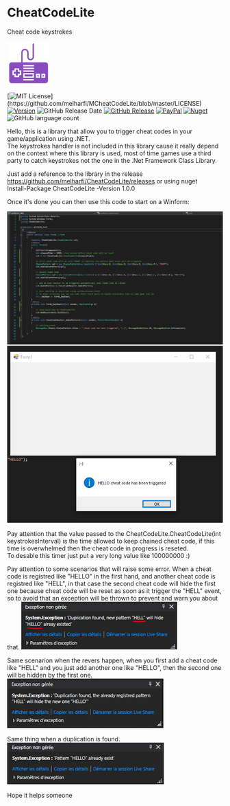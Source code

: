 # CheatCodeLite
Cheat code keystrokes<br>

<img src="resources/logo.png" width="100">

[![MIT License](https://img.shields.io/apm/l/atomic-design-ui.svg?)](https://github.com/melharfi/MCheatCodeLite/blob/master/LICENSE)
[![Version](https://badge.fury.io/gh/tterb%2FHyde.svg)](https://github.com/melharfi/MCheatCodeLite)
![GitHub Release Date](https://img.shields.io/github/release-date/melharfi/CheatCodeLite?color=black)
[![GitHub Release](https://img.shields.io/github/v/release/melharfi/CheatCodeLite)](https://github.com/melharfi/CheatCodeLite/releases) 
[![PayPal](https://img.shields.io/badge/paypal-donate-yellow.svg)](https://www.paypal.com/cgi-bin/webscr?cmd=_s-xclick&hosted_button_id=VN92ND2CDMX92)
[![Nuget](https://img.shields.io/nuget/v/melharfi?color=red)](https://www.nuget.org/packages/CheatCodeLite/)
![GitHub language count](https://img.shields.io/github/languages/count/melharfi/CheatCodeLite?color=red)

Hello, this is a library that allow you to trigger cheat codes in your game/application using .NET.<br>
The keystrokes handler is not included in this library cause it really depend on the context where this library is used, most of time games use a third party to catch keystrokes not the one in the .Net Framework Class Library.<br>

Just add a reference to the library in the release https://github.com/melharfi/CheatCodeLite/releases
or using nuget<br>
Install-Package CheatCodeLite -Version 1.0.0

Once it's done you can then use this code to start on a Winform:


<img src="resources/sample1.PNG"><br>
<img src="resources/sample2.PNG"><br>

Pay attention that the value passed to the CheatCodeLite.CheatCodeLite(int keystrokesInterval) is the time allowed to keep chained cheat code, if this time is overwhelmed then the cheat code in progress is reseted.<br>
To desable this timer just put a very long value like 100000000 :)<br>

Pay attention to some scenarios that will raise some error.
When a cheat code is registred like "HELLO" in the first hand, and another cheat code is registred like "HELL", in that case the second cheat code will hide the first one because cheat code will be reset as soon as it trigger the "HELL" event, so to avoid that an exception will be thrown to prevent and warn you about that.
<img src="resources/throwError1.PNG"><br>

Same scenarion when the revers happen, when you first add a cheat code like "HELL" and you just add another one like "HELLO", then the second one will be hidden by the first one.<br>
<img src="resources/throwError2.PNG"><br>

Same thing when a duplication is found.<br>
<img src="resources/throwError3.PNG"><br>

Hope it helps someone
